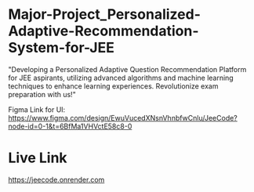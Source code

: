 # Major-Project_Personalized-Adaptive-Recommendation-System-for-JEE
 "Developing a Personalized Adaptive Question Recommendation Platform for JEE aspirants, utilizing advanced algorithms and machine learning techniques to enhance learning experiences. Revolutionize exam preparation with us!"

Figma Link for UI: https://www.figma.com/design/EwuVucedXNsnVhnbfwCnlu/JeeCode?node-id=0-1&t=6BfMa1VHVctE58c8-0
# Live Link 
https://jeecode.onrender.com
